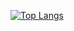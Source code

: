 [![Top Langs](https://github-readme-stats-git-master-nunis-projects.vercel.app/api/top-langs/?username=nunihalawi&layout=compact)](https://github.com/anuraghazra/github-readme-stats)
